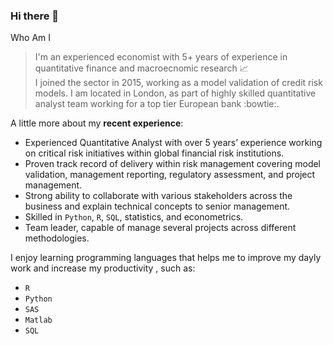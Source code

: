 ### Hi there 👋
Who Am I
> I'm an experienced economist with 5+ years of experience in quantitative finance and macroecnomic research :chart_with_upwards_trend:  
> I joined the sector in 2015, working as a model validation of credit risk models. I am located in London, as part of highly skilled quantitative analyst team working for a top tier European bank :bowtie:. 

A little more about my **recent experience**:
-	Experienced Quantitative Analyst with over 5 years’ experience working on critical risk initiatives within global financial risk institutions. 
-	Proven track record of delivery within risk management covering model validation, management reporting, regulatory assessment, and project management.
-	Strong ability to collaborate with various stakeholders across the business and explain technical concepts to senior management.
-	Skilled in `Python`, `R`, `SQL`, statistics, and econometrics. 
-	Team leader, capable of manage several projects across different methodologies.

I enjoy learning programming languages that helps me to improve my dayly work and increase my productivity , such as:
* `R`
* `Python`
* `SAS`
* `Matlab`
* `SQL`

<!--
**arielmg09/arielmg09** is a ✨ _special_ ✨ repository because its `README.md` (this file) appears on your GitHub profile.

Here are some ideas to get you started:

- 🔭 I’m currently working on ...
- 🌱 I’m currently learning ...
- 👯 I’m looking to collaborate on ...
- 🤔 I’m looking for help with ...
- 💬 Ask me about ...
- 📫 How to reach me: ...
- 😄 Pronouns: ...
- ⚡ Fun fact: ...
-->
